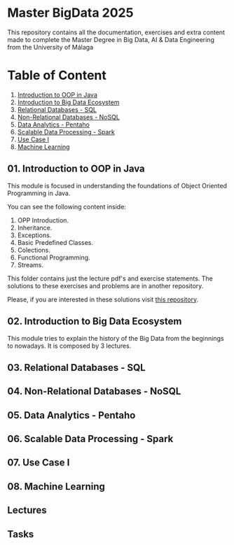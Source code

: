 # Master BigData 2025

This repository contains all the documentation, exercises and extra content made 
to complete the Master Degree in Big Data, AI & Data Engineering from the University of Málaga

# Table of Content

1. [Introduction to OOP in Java](#Java)
1. [Introduction to Big Data Ecosystem](#BigData)
1. [Relational Databases - SQL](#SQL)
1. [Non-Relational Databases - NoSQL](#NoSQL)
1. [Data Analytics - Pentaho](#Pentaho)
1. [Scalable Data Processing - Spark](#Spark)
1. [Use Case I](#UseCaseI)
1. [Machine Learning](#ML)


## 01. Introduction to OOP in Java <a name="Java"></a>
This module is focused in understanding the foundations of Object Oriented
Programming in Java.

You can see the following content inside:

1. OPP Introduction.
1. Inheritance.
1. Exceptions.
1. Basic Predefined Classes.
1. Colections.
1. Functional Programming.
1. Streams.

This folder contains just the lecture pdf's and exercise statements.
The solutions to these exercises and problems are in another repository. 

Please, if you are interested in these solutions visit [this repository](https://github.com/AndresAC14/MBD2024).

## 02. Introduction to Big Data Ecosystem <a name="BigData"></a>
This module tries to explain the history of the Big Data from the beginnings to nowadays. It is composed by 3 lectures.

## 03. Relational Databases - SQL <a name="SQL"></a>

## 04. Non-Relational Databases - NoSQL <a name="NoSQL"></a>

## 05. Data Analytics - Pentaho <a name="Pentaho"></a>

## 06. Scalable Data Processing - Spark <a name="Spark"></a>

## 07. Use Case I <a name="UseCaseI"></a>

## 08. Machine Learning <a name="ML"></a>


## Lectures

## Tasks

<!--
# Table of contents
1. [Introduction](#introduction)
2. [Some paragraph](#paragraph1)
    1. [Sub paragraph](#subparagraph1)
3. [Another paragraph](#paragraph2)

## This is the introduction <a name="introduction"></a>
Some introduction text, formatted in heading 2 style

## Some paragraph <a name="paragraph1"></a>
The first paragraph text

### Sub paragraph <a name="subparagraph1"></a>
This is a sub paragraph, formatted in heading 3 style

## Another paragraph <a name="paragraph2"></a>
The second paragraph text
-->